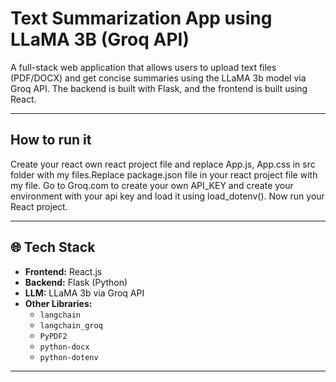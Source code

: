 # Text Summarization App using LLaMA 3B (Groq API)

A full-stack web application that allows users to upload text files (PDF/DOCX) and get concise summaries using the LLaMA 3b model via Groq API. The backend is built with Flask, and the frontend is built using React.

---
## How to run it 
Create your react own react project file and replace App.js, App.css in src folder with my files.Replace package.json file in your react project file with my file.
Go to Groq.com to create your own API_KEY and create your environment with your api key and load it using load_dotenv().
Now run your React project.

---

## 🌐 Tech Stack

- **Frontend:** React.js
- **Backend:** Flask (Python)
- **LLM:** LLaMA 3b via Groq API
- **Other Libraries:** 
  - `langchain`
  - `langchain_groq`
  - `PyPDF2`
  - `python-docx`
  - `python-dotenv`

---



